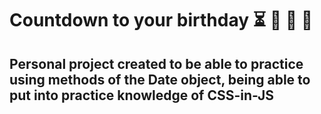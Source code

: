 # Countdown to your birthday  :hourglass_flowing_sand: :birthday: :tada: :gift: 



## Personal project created to be able to practice using methods of the Date object, being able to put into practice knowledge of CSS-in-JS

